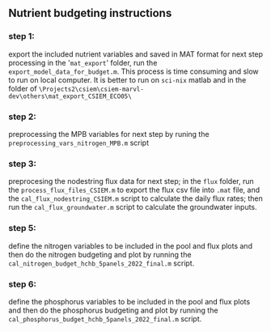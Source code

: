 
 ## Nutrient budgeting instructions
 
 ### step 1: 
  
  export the included nutrient variables and saved in MAT format for next step processing
          in the '`mat_export`' folder, run the
          `export_model_data_for_budget.m`. This process is time consuming
          and slow to run on local computer. It is better to run on `sci-nix`
          matlab and in the folder of
          `\Projects2\csiem\csiem-marvl-dev\others\mat_export_CSIEM_ECO05\`
 
###  step 2: 

  preprocessing the MPB variables for next step by runing the 
          `preprocessing_vars_nitrogen_MPB.m` script
 
###  step 3: 

   preprocesing the nodestring flux data for next step;
          in the `flux` folder, run the `process_flux_files_CSIEM.m` to 
          export the flux csv file into `.mat` file, and the `cal_flux_nodestring_CSIEM.m` script
          to calculate the daily flux rates; then run the `cal_flux_groundwater.m` script to 
          calculate the groundwater inputs. 
 
###  step 5: 

   define the nitrogen variables to be included in the pool and flux plots and then 
          do the nitrogen budgeting and plot by running the `cal_nitrogen_budget_hchb_5panels_2022_final.m`
          script.
 
### step 6: 

   define the phosphorus variables to be included in the pool and flux plots and then 
          do the phosphorus budgeting and plot by running the `cal_phosphorus_budget_hchb_5panels_2022_final.m` 
          script. 
